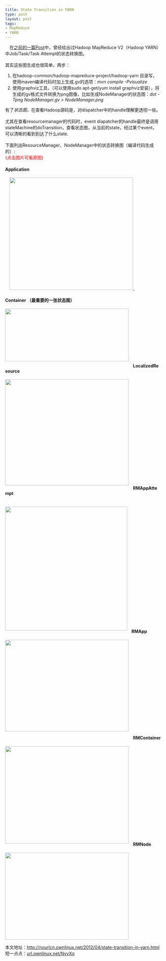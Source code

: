 ```yaml
--- 
title: State Transition in YARN
type: post
layout: post
tags: 
- MapReduce
- YARN
---
```

<div style="clear: both; text-align: left;"><a href="http://1.bp.blogspot.com/-2NY4gRRLCtg/T4_R2dOf6bI/AAAAAAAABUM/uEhc23cMpnU/s1600/NodeManager.png" style="clear: left; float: left; margin-bottom: 1em; margin-right: 1em;"></a></div><div style="text-align: left;">在<a href="http://nourlcn.ownlinux.net/2011/12/status-and-event-in-mapreduce.html" target="_blank">之前的一篇Post</a>中，曾经给出过Hadoop MapReduce V2（Hadoop YARN）中Job/Task/Task Attempt的状态转换图。</div><div style="text-align: left;"><br /></div><div style="text-align: left;">其实这些图生成也很简单，两步：</div><ol style="text-align: left;"><li>在hadoop-common/hadoop-mapreduce-project/hadoop-yarn 目录写，使用maven编译代码时加上生成.gv的选项：<i>mvn compile -Pvisualize </i></li><li>使用graphviz工具，（可以使用sudo apt-get/yum install graphviz安装），将生成的gv格式文件转换为png图像，比如生成NodeManager的状态图：<i>dot -Tpng NodeManager.gv > NodeManager.png</i></li></ol><div style="text-align: left;">有了<i>状态图，</i>在查看Hadoop源码是，对dispatcher中的handle理解更透彻一些。</div><div style="text-align: left;"><br /></div><div style="text-align: left;">尤其在查看resourcemanager的代码时，event diapatcher的handle最终是调用stateMachine的doTransition，查看状态图，从当前的state，经过某个event，可以清晰的看到到达了什么state.</div><div style="text-align: left;"><br /></div><div style="text-align: left;">下面列出ResourceManager、NodeManager中的状态转换图（编译代码生成的）:<br /><span style="color: red;">{点击图片可看原图}</span></div><ul style="text-align: left;"></ul><h4 style="text-align: left;">   <b>Application</b></h4><ul style="text-align: left;"> </ul><div style="clear: both; text-align: left;"><a href="http://4.bp.blogspot.com/-0AghlQF1oNk/T4_QipE-7ZI/AAAAAAAABT0/EbwFDowpcgs/s1600/Application.png" style="margin-left: 1em; margin-right: 1em;"><img border="0" height="363" src="http://4.bp.blogspot.com/-0AghlQF1oNk/T4_QipE-7ZI/AAAAAAAABT0/EbwFDowpcgs/s400/Application.png" width="400" /> </a> </div><h4 style="text-align: left;">   <b>Container （最重要的一张状态图）</b></h4><ul style="text-align: left;"> </ul><div style="clear: both; text-align: left;"><a href="http://3.bp.blogspot.com/-coqtd2ut-2Y/T4_Q7OCWcjI/AAAAAAAABT8/yW-byWDEj9g/s1600/Container.png" style="clear: left; float: left; margin-bottom: 1em; margin-right: 1em;"><img border="0" height="170" src="http://3.bp.blogspot.com/-coqtd2ut-2Y/T4_Q7OCWcjI/AAAAAAAABT8/yW-byWDEj9g/s400/Container.png" width="400" /></a></div><div style="text-align: left;"></div><div style="text-align: left;"><br /></div><div style="text-align: left;"><br /></div><div style="text-align: left;"><br /></div><div style="text-align: left;"><br /></div><div style="text-align: left;"><br /></div><div style="text-align: left;"><br /></div><div style="text-align: left;"><br /></div><h4 style="text-align: left;">   <b> </b></h4><h4 style="text-align: left;">   <b>LocalizedResource </b></h4><ul style="text-align: left;"> </ul><div style="text-align: left;"><a href="http://1.bp.blogspot.com/-WLomEDnX8rU/T4_Rf931qgI/AAAAAAAABUE/jNVkCSXqj5A/s1600/LocalizedResource.png" style="clear: left; float: left; margin-bottom: 1em; margin-right: 1em;"><img border="0" height="343" src="http://1.bp.blogspot.com/-WLomEDnX8rU/T4_Rf931qgI/AAAAAAAABUE/jNVkCSXqj5A/s400/LocalizedResource.png" width="400" /></a></div><div style="text-align: left;"><br /></div><div style="text-align: left;"><br /></div><div style="text-align: left;"><br /></div><div style="text-align: left;"><br /></div><div style="text-align: left;"><br /></div><div style="text-align: left;"><br /></div><div style="text-align: left;"><br /></div><div style="text-align: left;"><br /></div><div style="text-align: left;"><br /></div><div style="text-align: left;"><br /></div><div style="text-align: left;"><br /></div><div style="text-align: left;"><br /></div><div style="text-align: left;"><br /></div><div style="text-align: left;"><br /></div><div style="text-align: left;"><br /></div><div style="text-align: left;"><br /></div><div style="text-align: left;"><br /></div><div style="text-align: left;"><br /></div><div style="text-align: left;"><br /></div><h4 style="text-align: left;">   <b>RMAppAttempt</b></h4><ul style="text-align: left;"> </ul><div style="text-align: left;"><br /></div><div style="text-align: left;"><a href="http://4.bp.blogspot.com/-cyouXlScDGA/T4_R8ztFRyI/AAAAAAAABUk/KJZMxwR5Zoc/s1600/RMAppAttempt.png" style="clear: left; float: left; margin-bottom: 1em; margin-right: 1em;"><img border="0" height="400" src="http://4.bp.blogspot.com/-cyouXlScDGA/T4_R8ztFRyI/AAAAAAAABUk/KJZMxwR5Zoc/s400/RMAppAttempt.png" width="395" /></a></div><div style="text-align: left;"><br /></div><div style="text-align: left;"><br /></div><div style="text-align: left;"><br /></div><div style="text-align: left;"><br /></div><div style="text-align: left;"><br /></div><div style="text-align: left;"><br /></div><div style="text-align: left;"><br /></div><div style="text-align: left;"><br /></div><div style="text-align: left;"><br /></div><div style="text-align: left;"><br /></div><div style="text-align: left;"><br /></div><div style="text-align: left;"><br /></div><div style="text-align: left;"><br /></div><div style="text-align: left;"><br /></div><div style="text-align: left;"><br /></div><div style="text-align: left;"><br /></div><div style="text-align: left;"><br /></div><div style="text-align: left;"><br /></div><div style="text-align: left;"><br /></div><div style="text-align: left;"><br /></div><div style="text-align: left;"><br /></div><div style="text-align: left;"><br /></div><h4 style="text-align: left;">   <b>RMApp</b></h4><ul style="text-align: left;"> </ul><div style="text-align: left;"><a href="http://2.bp.blogspot.com/-HdAxi6B5j8o/T4_R7qNcGxI/AAAAAAAABUc/K5JT0piCCJc/s1600/RMApp.png" style="clear: left; float: left; margin-bottom: 1em; margin-right: 1em;"><img border="0" height="296" src="http://2.bp.blogspot.com/-HdAxi6B5j8o/T4_R7qNcGxI/AAAAAAAABUc/K5JT0piCCJc/s400/RMApp.png" width="400" /></a> </div><div style="text-align: left;"><br /></div><div style="text-align: left;"><br /></div><div style="text-align: left;"><br /></div><div style="text-align: left;"><br /></div><div style="text-align: left;"><br /></div><div style="text-align: left;"><br /></div><div style="text-align: left;"><br /></div><div style="text-align: left;"><br /></div><div style="text-align: left;"><br /></div><div style="text-align: left;"><br /></div><div style="text-align: left;"><br /></div><div style="text-align: left;"><br /></div><div style="text-align: left;"><br /></div><div style="text-align: left;"><br /></div><div style="text-align: left;"><br /></div><div style="text-align: left;"><br /></div><div style="text-align: left;"><br /></div><h4 style="text-align: left;">   <b>RMContainer</b></h4><div style="text-align: left;"><a href="http://1.bp.blogspot.com/-hinos1tfi-I/T4_R-ksRiKI/AAAAAAAABUs/j7GIiUstK78/s1600/RMContainer.png" style="clear: left; float: left; margin-bottom: 1em; margin-right: 1em;"><img border="0" height="315" src="http://1.bp.blogspot.com/-hinos1tfi-I/T4_R-ksRiKI/AAAAAAAABUs/j7GIiUstK78/s400/RMContainer.png" width="400" /></a></div><div style="text-align: left;"><br /></div><div style="text-align: left;"><br /></div><div style="text-align: left;"><br /></div><div style="text-align: left;"><br /></div><div style="text-align: left;"><br /></div><div style="text-align: left;"><br /></div><div style="text-align: left;"><br /></div><div style="text-align: left;"><br /></div><div style="text-align: left;"><br /></div><div style="text-align: left;"><br /></div><div style="text-align: left;"><br /></div><div style="text-align: left;"><br /></div><div style="text-align: left;"><br /></div><div style="text-align: left;">  </div><div style="text-align: left;"><br /></div><div style="text-align: left;"><br /></div><div style="text-align: left;"><br /></div><h4 style="text-align: left;">   <b>RMNode </b></h4><ul style="text-align: left;"> </ul><div style="clear: both; text-align: left;"> <a href="http://4.bp.blogspot.com/-1hU_WYmK9jQ/T4_R_tVNeMI/AAAAAAAABUw/x44C7Y39mag/s1600/RMNode.png" style="clear: left; float: left; margin-bottom: 1em; margin-right: 1em;"><img border="0" height="281" src="http://4.bp.blogspot.com/-1hU_WYmK9jQ/T4_R_tVNeMI/AAAAAAAABUw/x44C7Y39mag/s400/RMNode.png" width="400" /></a></div><div style="clear: both; text-align: left;">本文地址：<a href="http://nourlcn.ownlinux.net/2012/04/state-transition-in-yarn.html">http://nourlcn.ownlinux.net/2012/04/state-transition-in-yarn.html</a></div><div style="clear: both; text-align: left;">短一点点：<a href="http://url.ownlinux.net/NyvXq">url.ownlinux.net/NyvXq</a></div><div style="clear: both; text-align: left;"><br /></div>
